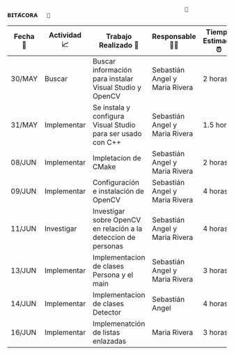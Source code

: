                                                              🔰   𝗕𝗜𝗧𝗔́𝗖𝗢𝗥𝗔   🔰  
| Fecha   📆   | Actividad 📈 |  Trabajo Realizado 🔨 | Responsable 👨‍💻 | Tiempo Estimado ⏰ | Tiempo Real ⏰ |
|--------------|-----------|-------------------|-------------|-----------------|-------------|
| 30/MAY | Buscar      | Buscar información para instalar Visual Studio y OpenCV | Sebastián Angel y Maria Rivera | 2 horas  | 5 horas |
| 31/MAY | Implementar | Se instala y configura Visual Studio para ser usado con C++ | Sebastián Angel y Maria Rivera |  1.5 horas | 4 horas | 
| 08/JUN | Implementar | Impletacion de CMake | Sebastián Angel y Maria Rivera| 2 horas | 3 horas |
| 09/JUN | Implementar | Configuración e instalación de OpenCV | Sebastián Angel y Maria Rivera |  4 horas | 6 horas | 
| 11/JUN | Investigar  | Investigar sobre OpenCV en relación a la deteccion de personas |Sebastián Angel y Maria Rivera |  4 horas | 6 horas | 
| 13/JUN | Implementar | Implementacion de clases Persona y el main |Sebastián Angel y Maria Rivera |  3 horas | 5  horas | 
| 14/JUN | Implementar | Implementacion de clases Detector  |Sebastián Angel |  4 horas | 6 horas | 
| 16/JUN | Implementar | Implemenatción de listas enlazadas | Maria Rivera | 3 horas | 4 horas |

